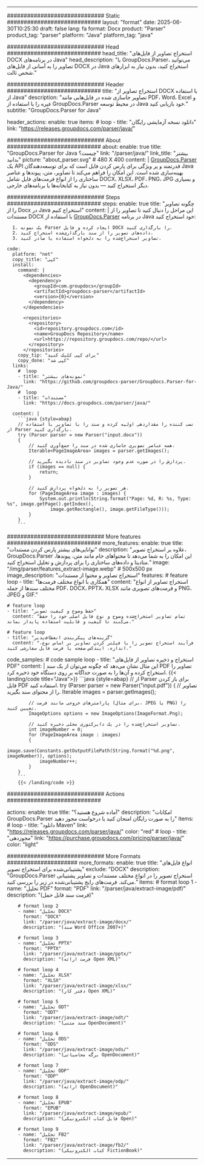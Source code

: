 


---
############################# Static ############################
layout: "format"
date:  2025-06-30T10:25:30
draft: false
lang: fa
format: Docx
product: "Parser"
product_tag: "parser"
platform: "Java"
platform_tag: "java"

############################# Head ############################
head_title: "استخراج تصاویر از فایل‌های DOCX در برنامه‌های Java"
head_description: "با GroupDocs.Parser، می‌توانید تصاویر را به آسانی از فایل‌های DOCX در Java استخراج کنید، بدون نیاز به ابزارهای شخص ثالث."

############################# Header ############################
title: "استخراج تصاویر از DOCX با استفاده از Java" 
description: "تصاویر جاسازی شده در فایل‌هایی مانند PDF، Word، Excel و غیره را با استفاده از GroupDocs.Parser در محیط توسعه Java خود بازیابی کنید."
subtitle: "GroupDocs.Parser for Java" 

header_actions:
  enable: true
  items:
    #  loop
    - title: "دانلود نسخه آزمایشی رایگان"
      link: "https://releases.groupdocs.com/parser/java/"
      
############################# About ############################
about:
    enable: true
    title: "GroupDocs.Parser for Java چیست؟"
    link: "/parser/java/"
    link_title: "بیشتر بدانید"
    picture: "about_parser.svg" # 480 X 400
    content: |
       [GroupDocs.Parser](/parser/java/) یک API قدرتمند و پر ویژگی برای پارس کردن فایل است که برای توسعه‌دهندگان Java بهینه‌سازی شده است. این امکان را فراهم می‌کند تا تصاویر، متن، پیوندها و عناصر ساختاری را از انواع فرمت‌های فایل شامل DOCX، XLSX، PDF، PNG، JPG و بسیاری دیگر استخراج کنید — بدون نیاز به کتابخانه‌ها یا برنامه‌های خارجی.

############################# Steps ############################
steps:
    enable: true
    title: "چگونه تصاویر را از Docx در Java استخراج کنیم"
    content: |
      این مراحل را دنبال کنید تا تصاویر را از مستندات DOCX با استفاده از [GroupDocs.Parser](/parser/java/) در برنامه Java خود استخراج کنید:
      
      1. یک نمونه Parser ایجاد کرده و فایل DOCX را بارگذاری کنید.
      2. داده‌های تصویر را از سند بارگذاری‌شده استخراج کنید.
      3. تصاویر استخراج‌شده را به دلخواه استفاده یا صادر کنید.
   
    code:
      platform: "net"
      copy_title: "کپی"
      install:
        command: |
          <dependencies>
            <dependency>
              <groupId>com.groupdocs</groupId>
              <artifactId>groupdocs-parser</artifactId>
              <version>{0}</version>
            </dependency>
          </dependencies>

          <repositories>
            <repository>
              <id>repository.groupdocs.com</id>
              <name>GroupDocs Repository</name>
              <url>https://repository.groupdocs.com/repo/</url>
            </repository>
          </repositories>
        copy_tip: "برای کپی کلیک کنید"
        copy_done: "کپی شد"
      links:
        #  loop
        - title: "نمونه‌های بیشتر"
          link: "https://github.com/groupdocs-parser/GroupDocs.Parser-for-Java/"
        #  loop
        - title: "مستندات"
          link: "https://docs.groupdocs.com/parser/java/"
          
      content: |
        ```java {style=abap}
        // نصب کننده را مقداردهی اولیه کرده و سند را با تصاویر با استفاده از Parser بارگذاری کنید.
        try (Parser parser = new Parser("input.docx"))
        {
            // همه عناصر تصویری جاسازی شده در سند را جمع‌آوری کنید.
            Iterable<PageImageArea> images = parser.getImages();

            // پردازش را در صورت عدم وجود تصاویر در سند نادیده بگیرید.
            if (images == null) {
                return;
            }

            // هر تصویر را به دلخواه پردازش کنید.
            for (PageImageArea image : images) {
                System.out.println(String.format("Page: %d, R: %s, Type: %s", image.getPage().getIndex(), 
                    image.getRectangle(), image.getFileType()));
            }
        }
        ```            

############################# More features ############################
more_features:
  enable: true
  title: "توانایی‌های بیشتر پارس کردن مستندات"
  description: "علاوه بر استخراج تصویر، GroupDocs.Parser این امکان را به شما می‌دهد تا محتواهای خام مانند متن، پیوندها، متادیتا و داده‌های ساختاری را برای پردازش و تحلیل استخراج کنید."
  image: "/img/parser/features_extract-image.webp" # 500x500 px
  image_description: "استخراج تصاویر و محتوا از مستندات"
  features:
    # feature loop
    - title: "همکاری با انواع مختلف فرمت‌ها"
      content: "استخراج تصاویر از انواع مختلف سندها از جمله PDF، DOCX، PPTX، XLSX و فرمت‌های تصویری مانند PNG، JPEG و GIF."

    # feature loop
    - title: "حفظ وضوح و کیفیت تصویر"
      content: "تمام تصاویر استخراج‌شده وضوح و نوع فایل اصلی خود را حفظ می‌کنند تا کیفیت و قابلیت استفاده پایدار بماند."

    # feature loop
    - title: "گزینه‌های پیکربندی انعطاف‌پذیر"
      content: "فرآیند استخراج تصویر را با فیلتر کردن تصاویر بر اساس نوع، اندازه، ایندکس صفحه یا فرمت فایل سفارشی کنید."
      
  code_samples:
    # code sample loop
    - title: "استخراج و ذخیره تصاویر از فایل‌های PDF"
      content: |
        این مثال نشان می‌دهد که چگونه می‌توان از یک سند PDF تصاویر را استخراج کرده و آن‌ها را به صورت جداگانه بر روی دستگاه خود ذخیره کرد.
        {{< landing/code title="Java">}}
        ```java {style=abap}
        //  از Parser برای باز کردن فایل PDF استفاده کنید.
        try (Parser parser = new Parser("input.pdf"))
        {
            // تصاویر را از محتوای سند بگیرید.
            Iterable<PageImageArea> images = parser.getImages();

            // پارامترهای خروجی مانند فرمت (برای مثال، JPEG یا PNG) را تعیین کنید.
            ImageOptions options = new ImageOptions(ImageFormat.Png);

            // تصاویر استخراج‌شده را در یک دایرکتوری محلی ذخیره کنید.
            int imageNumber = 0;
            for (PageImageArea image : images)
            {
                image.save(Constants.getOutputFilePath(String.format("%d.png", imageNumber)), options);
                imageNumber++;
            }
        }
        ```
        {{< /landing/code >}}


############################# Actions ############################

actions:
  enable: true
  title: "آماده شروع هستید؟"
  description: "امکانات GroupDocs.Parser را به صورت رایگان امتحان کنید یا درخواست مجوز دهید"
  items:
    #  loop
    - title: "دانلود Maven"
      link: "https://releases.groupdocs.com/parser/java/"
      color: "red"
        #  loop
    - title: "مجوزدهی"
      link: "https://purchase.groupdocs.com/pricing/parser/java/"
      color: "light"


############################# More Formats #####################
more_formats:
    enable: true
    title: "انواع فایل‌های پشتیبانی‌شده برای استخراج تصویر"
    exclude: "DOCX"
    description: "GroupDocs.Parser استخراج تصویر را در انواع مختلف مستندات و تصاویر پشتیبانی می‌کند. فرمت‌های رایج پشتیبانی‌شده در زیر را بررسی کنید."
    items: 
        # format loop 1
        - name: "تحلیل PDF"
          format: "PDF"
          link: "/parser/java/extract-image/pdf/"
          description: "(فرمت سند قابل حمل)"
          
        # format loop 2
        - name: "تحلیل DOCX"
          format: "DOCX"
          link: "/parser/java/extract-image/docx/"
          description: "(سند Word Office 2007+)"
          
        # format loop 3
        - name: "تحلیل PPTX"
          format: "PPTX"
          link: "/parser/java/extract-image/pptx/"
          description: "(فرمت ارائه Open XML)"
          
        # format loop 4
        - name: "تحلیل XLSX"
          format: "XLSX"
          link: "/parser/java/extract-image/xlsx/"
          description: "(دفتر کار Open XML)"
          
        # format loop 5
        - name: "تحلیل ODT"
          format: "ODT"
          link: "/parser/java/extract-image/odt/"
          description: "(سند متنی OpenDocument)"
          
        # format loop 6
        - name: "تحلیل ODS"
          format: "ODS"
          link: "/parser/java/extract-image/ods/"
          description: "(برگه محاسباتی OpenDocument)"
          
        # format loop 7
        - name: "تحلیل ODP"
          format: "ODP"
          link: "/parser/java/extract-image/odp/"
          description: "(ارائه OpenDocument)"
          
        # format loop 8
        - name: "تحلیل EPUB"
          format: "EPUB"
          link: "/parser/java/extract-image/epub/"
          description: "(فایل کتاب الکترونیکی Open)"
          
        # format loop 9
        - name: "تحلیل FB2"
          format: "FB2"
          link: "/parser/java/extract-image/fb2/"
          description: "(کتاب الکترونیکی FictionBook)"
         
          

---
